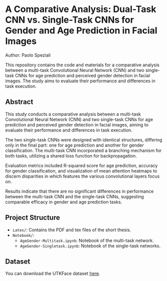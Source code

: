 # A Comparative Analysis: Dual-Task CNN vs. Single-Task CNNs for Gender and Age Prediction in Facial Images

Author: Paolo Speziali

This repository contains the code and materials for a comparative analysis between a multi-task Convolutional Neural Network (CNN) and two single-task CNNs for age prediction and perceived gender detection in facial images. The study aims to evaluate their performance and differences in task execution.

## Abstract

This study conducts a comparative analysis between a multi-task Convolutional Neural Network (CNN) and two single-task CNNs for age prediction and perceived gender detection in facial images, aiming to evaluate their performance and differences in task execution.

The two single-task CNNs were designed with identical structures, differing only in the final part: one for age prediction and another for gender classification. The multi-task CNN incorporated a branching mechanism for both tasks, utilizing a shared loss function for backpropagation.

Evaluation metrics included R-squared score for age prediction, accuracy for gender classification, and visualization of mean attention heatmaps to discern disparities in which features the various convolutional layers focus on.

Results indicate that there are no significant differences in performance between the multi-task CNN and the single-task CNNs, suggesting comparable efficacy in gender and age prediction tasks.

## Project Structure

- `Latex/`: Contains the PDF and tex files of the short thesis.
- `Notebook/`:
  - `AgeGender-Multitask.ipynb`: Notebook of the multi-task network.
  - `AgeGender-Singletask.ipynb`: Notebook of the single-task networks.
  
## Dataset
You can download the UTKFace dataset
[here](https://www.kaggle.com/datasets/jangedoo/utkface-new).

